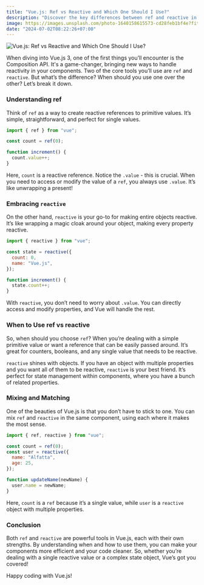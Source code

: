 ```yaml
---
title: "Vue.js: Ref vs Reactive and Which One Should I Use?"
description: "Discover the key differences between ref and reactive in Vue.js. Learn which approach suits your project best and why. Read more now!"
image: https://images.unsplash.com/photo-1640158615573-cd28feb1bf4e?fit=crop&w=800&h=418
date: "2024-07-02T08:22:26+07:00"
---
```


![Vue.js: Ref vs Reactive and Which One Should I Use?](https://images.unsplash.com/photo-1640158615573-cd28feb1bf4e?fit=crop&w=800&h=418 "Vue.js: Ref vs Reactive and Which One Should I Use?")

When diving into Vue.js 3, one of the first things you’ll encounter is the Composition API. It's a game-changer, bringing new ways to handle reactivity in your components. Two of the core tools you’ll use are `ref` and `reactive`. But what’s the difference? When should you use one over the other? Let’s break it down.

### Understanding ref

Think of `ref` as a way to create reactive references to primitive values. It’s simple, straightforward, and perfect for single values.

```js
import { ref } from "vue";

const count = ref(0);

function increment() {
  count.value++;
}
```

Here, `count` is a reactive reference. Notice the `.value` - this is crucial. When you need to access or modify the value of a `ref`, you always use `.value`. It’s like unwrapping a present!

### Embracing `reactive`

On the other hand, `reactive` is your go-to for making entire objects reactive. It’s like wrapping a magic cloak around your object, making every property reactive.

```js
import { reactive } from "vue";

const state = reactive({
  count: 0,
  name: "Vue.js",
});

function increment() {
  state.count++;
}
```

With `reactive`, you don’t need to worry about `.value`. You can directly access and modify properties, and Vue will handle the rest.

### When to Use ref vs reactive

So, when should you choose `ref`? When you’re dealing with a simple primitive value or want a reference that can be easily passed around. It’s great for counters, booleans, and any single value that needs to be reactive.

`reactive` shines with objects. If you have an object with multiple properties and you want all of them to be reactive, `reactive` is your best friend. It’s perfect for state management within components, where you have a bunch of related properties.

### Mixing and Matching

One of the beauties of Vue.js is that you don’t have to stick to one. You can mix `ref` and `reactive` in the same component, using each where it makes the most sense.

```js
import { ref, reactive } from "vue";

const count = ref(0);
const user = reactive({
  name: "Alfatta",
  age: 25,
});

function updateName(newName) {
  user.name = newName;
}
```

Here, `count` is a `ref` because it’s a single value, while `user` is a `reactive` object with multiple properties.

### Conclusion

Both `ref` and `reactive` are powerful tools in Vue.js, each with their own strengths. By understanding when and how to use them, you can make your components more efficient and your code cleaner. So, whether you’re dealing with a single reactive value or a complex state object, Vue’s got you covered!

Happy coding with Vue.js!
